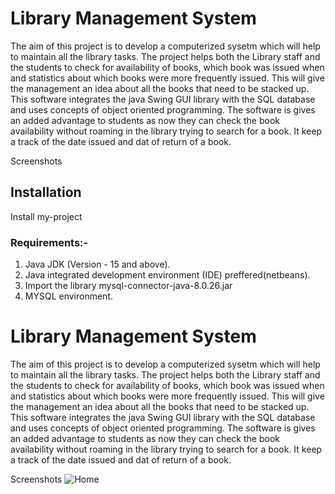 
# Library Management System
The aim of this project is to develop a computerized sysetm which will help to maintain all the library tasks.
The project helps both the Library staff and the students to check for availability of books,
which book was issued when and statistics about which books were more frequently issued.
This will give the management an idea about all the books that need to be stacked up.
This software integrates the java Swing GUI library with the SQL database and uses concepts of 
object oriented programming. The software is gives an added advantage to students as now they can
check the book availability without roaming in the library trying to search for a book.
It keep a track of the date issued and dat of return of a book.

Screenshots

## Installation
Install my-project 
### Requirements:-
 1. Java JDK (Version - 15 and above).
 2. Java integrated development environment (IDE) preffered(netbeans).
 3. Import the library mysql-connector-java-8.0.26.jar
 4. MYSQL environment.


    
# Library Management System
The aim of this project is to develop a computerized sysetm which will help to maintain all the library tasks.
The project helps both the Library staff and the students to check for availability of books,
which book was issued when and statistics about which books were more frequently issued.
This will give the management an idea about all the books that need to be stacked up.
This software integrates the java Swing GUI library with the SQL database and uses concepts of 
object oriented programming. The software is gives an added advantage to students as now they can
check the book availability without roaming in the library trying to search for a book.
It keep a track of the date issued and dat of return of a book.

Screenshots
![Home](https://user-images.githubusercontent.com/65457905/156272001-9a2f1bd1-49ff-4119-b6c3-24084f701ad3.png)

